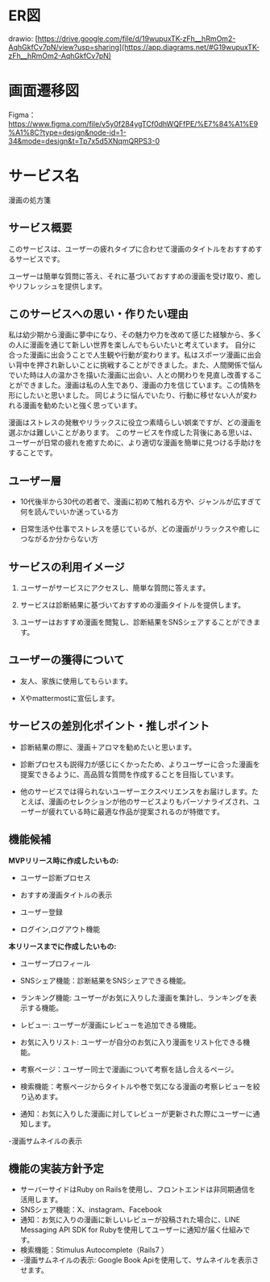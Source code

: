 # ER図
drawio: [https://drive.google.com/file/d/19wupuxTK-zFh__hRmOm2-AqhGkfCv7pN/view?usp=sharing](https://app.diagrams.net/#G19wupuxTK-zFh__hRmOm2-AqhGkfCv7pN)


# 画面遷移図
Figma： https://www.figma.com/file/v5y0f284ygTCf0dhWQFfPE/%E7%84%A1%E9%A1%8C?type=design&node-id=1-34&mode=design&t=Tp7x5d5XNqmQRPS3-0


# サービス名

漫画の処方箋



## サービス概要

このサービスは、ユーザーの疲れタイプに合わせて漫画のタイトルをおすすめするサービスです。

ユーザーは簡単な質問に答え、それに基づいておすすめの漫画を受け取り、癒しやリフレッシュを提供します。



## このサービスへの思い・作りたい理由

私は幼少期から漫画に夢中になり、その魅力や力を改めて感じた経験から、多くの人に漫画を通じて新しい世界を楽しんでもらいたいと考えています。
自分に合った漫画に出会うことで人生観や行動が変わります。私はスポーツ漫画に出会い背中を押され新しいことに挑戦することができました。また、人間関係で悩んでいた時は人の温かさを描いた漫画に出会い、人との関わりを見直し改善することができました。漫画は私の人生であり、漫画の力を信じています。この情熱を形にしたいと思いました。
同じように悩んでいたり、行動に移せない人が変われる漫画を勧めたいと強く思っています。

漫画はストレスの発散やリラックスに役立つ素晴らしい娯楽ですが、どの漫画を選ぶかは難しいことがあります。
このサービスを作成した背後にある思いは、ユーザーが日常の疲れを癒すために、より適切な漫画を簡単に見つける手助けをすることです。



## ユーザー層

- 10代後半から30代の若者で、漫画に初めて触れる方や、ジャンルが広すぎて何を読んでいいか迷っている方

- 日常生活や仕事でストレスを感じているが、どの漫画がリラックスや癒しにつながるか分からない方



## サービスの利用イメージ

1. ユーザーがサービスにアクセスし、簡単な質問に答えます。

2. サービスは診断結果に基づいておすすめの漫画タイトルを提供します。

3. ユーザーはおすすめ漫画を閲覧し、診断結果をSNSシェアすることができます。



## ユーザーの獲得について

- 友人、家族に使用してもらいます。

- Xやmattermostに宣伝します。



## サービスの差別化ポイント・推しポイント

- 診断結果の際に、漫画＋アロマを勧めたいと思います。

- 診断プロセスも説得力が感じにくかったため、よりユーザーに合った漫画を提案できるように、高品質な質問を作成することを目指しています。

- 他のサービスでは得られないユーザーエクスペリエンスをお届けします。たとえば、漫画のセレクションが他のサービスよりもパーソナライズされ、ユーザーが疲れている時に最適な作品が提案されるのが特徴です。


## 機能候補

**MVPリリース時に作成したいもの:**

- ユーザー診断プロセス

- おすすめ漫画タイトルの表示

- ユーザー登録

- ログイン,ログアウト機能


**本リリースまでに作成したいもの:**

- ユーザープロフィール

- SNSシェア機能：診断結果をSNSシェアできる機能。

- ランキング機能: ユーザーがお気に入りした漫画を集計し、ランキングを表示する機能。

- レビュー: ユーザーが漫画にレビューを追加できる機能。

- お気に入りリスト: ユーザーが自分のお気に入り漫画をリスト化できる機能。

- 考察ページ：ユーザー同士で漫画について考察を話し合えるページ。

- 検索機能：考察ページからタイトルや巻で気になる漫画の考察レビューを絞り込めます。

- 通知：お気に入りした漫画に対してレビューが更新された際にユーザーに通知します。

-漫画サムネイルの表示

## 機能の実装方針予定
- サーバーサイドはRuby on Railsを使用し、フロントエンドは非同期通信を活用します。
- SNSシェア機能：X、instagram、Facebook
- 通知：お気に入りの漫画に新しいレビューが投稿された場合に、LINE Messaging API SDK for Rubyを使用してユーザーに通知が届く仕組みです。
- 検索機能：Stimulus Autocomplete（Rails7 ）
- -漫画サムネイルの表示: Google Book Apiを使用して、サムネイルを表示させます。
